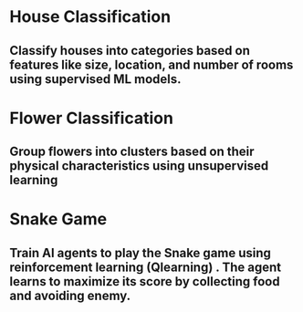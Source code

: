 # House Classification
## Classify houses into categories based on features like size, location, and number of rooms using supervised ML models.
# Flower Classification
## Group flowers into clusters based on their physical characteristics using unsupervised learning
# Snake Game
## Train AI agents to play the Snake game using reinforcement learning (Qlearning) . The agent learns to maximize its score by collecting food and avoiding enemy.
